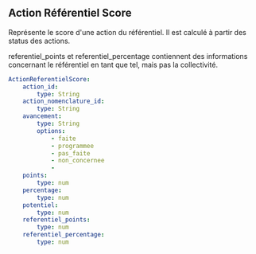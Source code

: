 ## Action Référentiel Score

Représente le score d'une action du référentiel. Il est calculé à partir des status des actions.

referentiel_points et referentiel_percentage contiennent des informations concernant le référentiel en tant que tel, mais pas la collectivité.


```yaml
ActionReferentielScore:
    action_id:
        type: String
    action_nomenclature_id:
        type: String
    avancement:
        type: String
        options: 
            - faite
            - programmee
            - pas_faite
            - non_concernee
            - 
    points:
        type: num
    percentage:
        type: num
    potentiel:
        type: num
    referentiel_points:
        type: num
    referentiel_percentage:
        type: num
```
